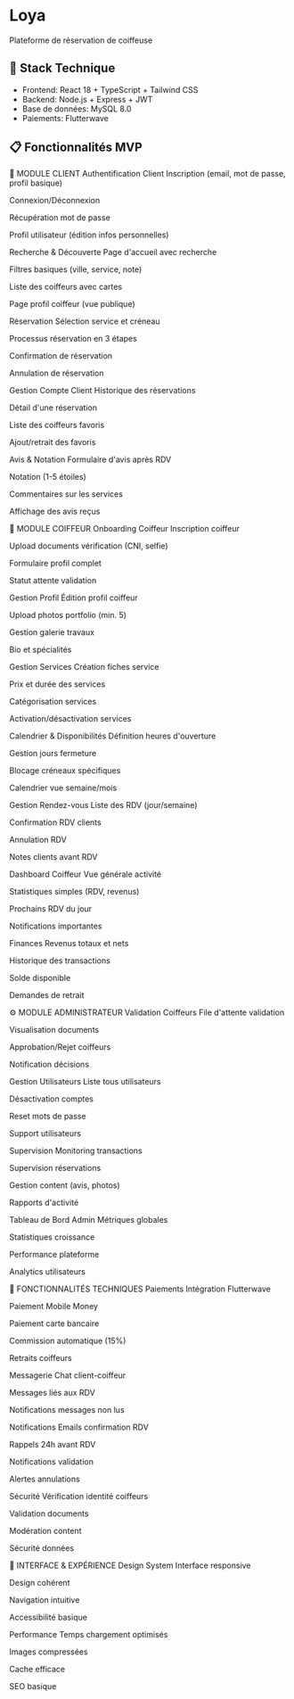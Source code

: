 # Loya
Plateforme de réservation de coiffeuse

## 🚀 Stack Technique
- Frontend: React 18 + TypeScript + Tailwind CSS
- Backend: Node.js + Express + JWT
- Base de données: MySQL 8.0
- Paiements: Flutterwave

## 📋 Fonctionnalités MVP

👤 MODULE CLIENT
Authentification Client
Inscription (email, mot de passe, profil basique)

Connexion/Déconnexion

Récupération mot de passe

Profil utilisateur (édition infos personnelles)

Recherche & Découverte
Page d'accueil avec recherche

Filtres basiques (ville, service, note)

Liste des coiffeurs avec cartes

Page profil coiffeur (vue publique)

Réservation
Sélection service et créneau

Processus réservation en 3 étapes

Confirmation de réservation

Annulation de réservation

Gestion Compte Client
Historique des réservations

Détail d'une réservation

Liste des coiffeurs favoris

Ajout/retrait des favoris

Avis & Notation
Formulaire d'avis après RDV

Notation (1-5 étoiles)

Commentaires sur les services

Affichage des avis reçus

💇 MODULE COIFFEUR
Onboarding Coiffeur
Inscription coiffeur

Upload documents vérification (CNI, selfie)

Formulaire profil complet

Statut attente validation

Gestion Profil
Édition profil coiffeur

Upload photos portfolio (min. 5)

Gestion galerie travaux

Bio et spécialités

Gestion Services
Création fiches service

Prix et durée des services

Catégorisation services

Activation/désactivation services

Calendrier & Disponibilités
Définition heures d'ouverture

Gestion jours fermeture

Blocage créneaux spécifiques

Calendrier vue semaine/mois

Gestion Rendez-vous
Liste des RDV (jour/semaine)

Confirmation RDV clients

Annulation RDV

Notes clients avant RDV

Dashboard Coiffeur
Vue générale activité

Statistiques simples (RDV, revenus)

Prochains RDV du jour

Notifications importantes

Finances
Revenus totaux et nets

Historique des transactions

Solde disponible

Demandes de retrait

⚙️ MODULE ADMINISTRATEUR
Validation Coiffeurs
File d'attente validation

Visualisation documents

Approbation/Rejet coiffeurs

Notification décisions

Gestion Utilisateurs
Liste tous utilisateurs

Désactivation comptes

Reset mots de passe

Support utilisateurs

Supervision
Monitoring transactions

Supervision réservations

Gestion content (avis, photos)

Rapports d'activité

Tableau de Bord Admin
Métriques globales

Statistiques croissance

Performance plateforme

Analytics utilisateurs

🔧 FONCTIONNALITÉS TECHNIQUES
Paiements
Intégration Flutterwave

Paiement Mobile Money

Paiement carte bancaire

Commission automatique (15%)

Retraits coiffeurs

Messagerie
Chat client-coiffeur

Messages liés aux RDV

Notifications messages non lus

Notifications
Emails confirmation RDV

Rappels 24h avant RDV

Notifications validation

Alertes annulations

Sécurité
Vérification identité coiffeurs

Validation documents

Modération content

Sécurité données

📱 INTERFACE & EXPÉRIENCE
Design System
Interface responsive

Design cohérent

Navigation intuitive

Accessibilité basique

Performance
Temps chargement optimisés

Images compressées

Cache efficace

SEO basique
